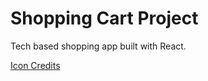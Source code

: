 # Shopping Cart Project

Tech based shopping app built with React.

[Icon Credits](https://www.flaticon.com/free-icon/online-shopping_3081559?term=shop&page=1&position=16&page=1&position=16&related_id=3081559&origin=tag) 